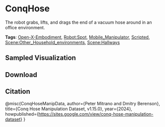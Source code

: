 # ConqHose

The robot grabs, lifts, and drags the end of a vacuum hose around in an office environment.

**Tags**: [Open-X-Embodiment](oed-playground/tree/master/pages/tags/Open-X-Embodiment.md), [Robot:Spot](oed-playground/tree/master/pages/tags/Robot:Spot.md), [Mobile_Manipulator](oed-playground/tree/master/pages/tags/Mobile_Manipulator.md), [Scripted](oed-playground/tree/master/pages/tags/Scripted.md), [Scene:Other_Household_environments](oed-playground/tree/master/pages/tags/Scene:Other_Household_environments.md), [Scene:Hallways](oed-playground/tree/master/pages/tags/Scene:Hallways.md)

## Sampled Visualization



## Download



## Citation

@misc{ConqHoseManipData,
author={Peter Mitrano and Dmitry Berenson},
title={Conq Hose Manipulation Dataset, v1.15.0},
year={2024},
howpublished={https://sites.google.com/view/conq-hose-manipulation-dataset}
}